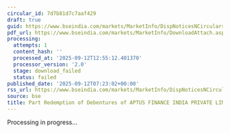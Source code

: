```yaml
---
circular_id: 7d7b81d7c7aaf429
draft: true
guid: https://www.bseindia.com/markets/MarketInfo/DispNoticesNCirculars.aspx?Noticeid={F493E32A-5EEA-470A-A966-BC761F0A237A}&noticeno=20250912-15&dt=09/12/2025&icount=15&totcount=84&flag=0
pdf_url: https://www.bseindia.com/markets/MarketInfo/DownloadAttach.aspx?id=20250912-15&attachedId=
processing:
  attempts: 1
  content_hash: ''
  processed_at: '2025-09-12T12:55:12.401370'
  processor_version: '2.0'
  stage: download_failed
  status: failed
published_date: '2025-09-12T07:23:02+00:00'
rss_url: https://www.bseindia.com/markets/MarketInfo/DispNoticesNCirculars.aspx?Noticeid={F493E32A-5EEA-470A-A966-BC761F0A237A}&noticeno=20250912-15&dt=09/12/2025&icount=15&totcount=84&flag=0
source: bse
title: Part Redemption of Debentures of APTUS FINANCE INDIA PRIVATE LIMITED
---
```


Processing in progress...